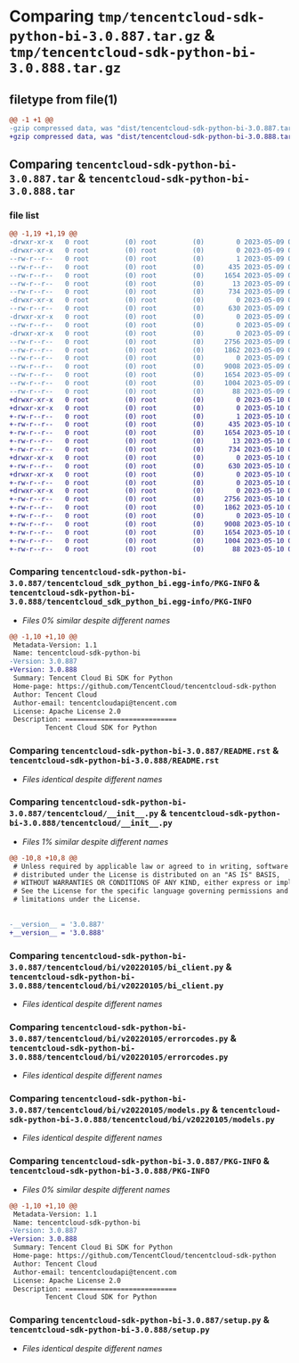 # Comparing `tmp/tencentcloud-sdk-python-bi-3.0.887.tar.gz` & `tmp/tencentcloud-sdk-python-bi-3.0.888.tar.gz`

## filetype from file(1)

```diff
@@ -1 +1 @@
-gzip compressed data, was "dist/tencentcloud-sdk-python-bi-3.0.887.tar", last modified: Tue May  9 02:22:08 2023, max compression
+gzip compressed data, was "dist/tencentcloud-sdk-python-bi-3.0.888.tar", last modified: Wed May 10 01:49:58 2023, max compression
```

## Comparing `tencentcloud-sdk-python-bi-3.0.887.tar` & `tencentcloud-sdk-python-bi-3.0.888.tar`

### file list

```diff
@@ -1,19 +1,19 @@
-drwxr-xr-x   0 root         (0) root         (0)        0 2023-05-09 02:22:08.000000 tencentcloud-sdk-python-bi-3.0.887/
-drwxr-xr-x   0 root         (0) root         (0)        0 2023-05-09 02:22:08.000000 tencentcloud-sdk-python-bi-3.0.887/tencentcloud_sdk_python_bi.egg-info/
--rw-r--r--   0 root         (0) root         (0)        1 2023-05-09 02:22:08.000000 tencentcloud-sdk-python-bi-3.0.887/tencentcloud_sdk_python_bi.egg-info/dependency_links.txt
--rw-r--r--   0 root         (0) root         (0)      435 2023-05-09 02:22:08.000000 tencentcloud-sdk-python-bi-3.0.887/tencentcloud_sdk_python_bi.egg-info/SOURCES.txt
--rw-r--r--   0 root         (0) root         (0)     1654 2023-05-09 02:22:08.000000 tencentcloud-sdk-python-bi-3.0.887/tencentcloud_sdk_python_bi.egg-info/PKG-INFO
--rw-r--r--   0 root         (0) root         (0)       13 2023-05-09 02:22:08.000000 tencentcloud-sdk-python-bi-3.0.887/tencentcloud_sdk_python_bi.egg-info/top_level.txt
--rw-r--r--   0 root         (0) root         (0)      734 2023-05-09 02:22:08.000000 tencentcloud-sdk-python-bi-3.0.887/README.rst
-drwxr-xr-x   0 root         (0) root         (0)        0 2023-05-09 02:22:08.000000 tencentcloud-sdk-python-bi-3.0.887/tencentcloud/
--rw-r--r--   0 root         (0) root         (0)      630 2023-05-09 02:22:08.000000 tencentcloud-sdk-python-bi-3.0.887/tencentcloud/__init__.py
-drwxr-xr-x   0 root         (0) root         (0)        0 2023-05-09 02:22:08.000000 tencentcloud-sdk-python-bi-3.0.887/tencentcloud/bi/
--rw-r--r--   0 root         (0) root         (0)        0 2023-05-09 02:22:08.000000 tencentcloud-sdk-python-bi-3.0.887/tencentcloud/bi/__init__.py
-drwxr-xr-x   0 root         (0) root         (0)        0 2023-05-09 02:22:08.000000 tencentcloud-sdk-python-bi-3.0.887/tencentcloud/bi/v20220105/
--rw-r--r--   0 root         (0) root         (0)     2756 2023-05-09 02:22:08.000000 tencentcloud-sdk-python-bi-3.0.887/tencentcloud/bi/v20220105/bi_client.py
--rw-r--r--   0 root         (0) root         (0)     1862 2023-05-09 02:22:08.000000 tencentcloud-sdk-python-bi-3.0.887/tencentcloud/bi/v20220105/errorcodes.py
--rw-r--r--   0 root         (0) root         (0)        0 2023-05-09 02:22:08.000000 tencentcloud-sdk-python-bi-3.0.887/tencentcloud/bi/v20220105/__init__.py
--rw-r--r--   0 root         (0) root         (0)     9008 2023-05-09 02:22:08.000000 tencentcloud-sdk-python-bi-3.0.887/tencentcloud/bi/v20220105/models.py
--rw-r--r--   0 root         (0) root         (0)     1654 2023-05-09 02:22:08.000000 tencentcloud-sdk-python-bi-3.0.887/PKG-INFO
--rw-r--r--   0 root         (0) root         (0)     1004 2023-05-09 02:22:08.000000 tencentcloud-sdk-python-bi-3.0.887/setup.py
--rw-r--r--   0 root         (0) root         (0)       88 2023-05-09 02:22:08.000000 tencentcloud-sdk-python-bi-3.0.887/setup.cfg
+drwxr-xr-x   0 root         (0) root         (0)        0 2023-05-10 01:49:58.000000 tencentcloud-sdk-python-bi-3.0.888/
+drwxr-xr-x   0 root         (0) root         (0)        0 2023-05-10 01:49:58.000000 tencentcloud-sdk-python-bi-3.0.888/tencentcloud_sdk_python_bi.egg-info/
+-rw-r--r--   0 root         (0) root         (0)        1 2023-05-10 01:49:58.000000 tencentcloud-sdk-python-bi-3.0.888/tencentcloud_sdk_python_bi.egg-info/dependency_links.txt
+-rw-r--r--   0 root         (0) root         (0)      435 2023-05-10 01:49:58.000000 tencentcloud-sdk-python-bi-3.0.888/tencentcloud_sdk_python_bi.egg-info/SOURCES.txt
+-rw-r--r--   0 root         (0) root         (0)     1654 2023-05-10 01:49:58.000000 tencentcloud-sdk-python-bi-3.0.888/tencentcloud_sdk_python_bi.egg-info/PKG-INFO
+-rw-r--r--   0 root         (0) root         (0)       13 2023-05-10 01:49:58.000000 tencentcloud-sdk-python-bi-3.0.888/tencentcloud_sdk_python_bi.egg-info/top_level.txt
+-rw-r--r--   0 root         (0) root         (0)      734 2023-05-10 01:49:58.000000 tencentcloud-sdk-python-bi-3.0.888/README.rst
+drwxr-xr-x   0 root         (0) root         (0)        0 2023-05-10 01:49:58.000000 tencentcloud-sdk-python-bi-3.0.888/tencentcloud/
+-rw-r--r--   0 root         (0) root         (0)      630 2023-05-10 01:49:58.000000 tencentcloud-sdk-python-bi-3.0.888/tencentcloud/__init__.py
+drwxr-xr-x   0 root         (0) root         (0)        0 2023-05-10 01:49:58.000000 tencentcloud-sdk-python-bi-3.0.888/tencentcloud/bi/
+-rw-r--r--   0 root         (0) root         (0)        0 2023-05-10 01:49:58.000000 tencentcloud-sdk-python-bi-3.0.888/tencentcloud/bi/__init__.py
+drwxr-xr-x   0 root         (0) root         (0)        0 2023-05-10 01:49:58.000000 tencentcloud-sdk-python-bi-3.0.888/tencentcloud/bi/v20220105/
+-rw-r--r--   0 root         (0) root         (0)     2756 2023-05-10 01:49:58.000000 tencentcloud-sdk-python-bi-3.0.888/tencentcloud/bi/v20220105/bi_client.py
+-rw-r--r--   0 root         (0) root         (0)     1862 2023-05-10 01:49:58.000000 tencentcloud-sdk-python-bi-3.0.888/tencentcloud/bi/v20220105/errorcodes.py
+-rw-r--r--   0 root         (0) root         (0)        0 2023-05-10 01:49:58.000000 tencentcloud-sdk-python-bi-3.0.888/tencentcloud/bi/v20220105/__init__.py
+-rw-r--r--   0 root         (0) root         (0)     9008 2023-05-10 01:49:58.000000 tencentcloud-sdk-python-bi-3.0.888/tencentcloud/bi/v20220105/models.py
+-rw-r--r--   0 root         (0) root         (0)     1654 2023-05-10 01:49:58.000000 tencentcloud-sdk-python-bi-3.0.888/PKG-INFO
+-rw-r--r--   0 root         (0) root         (0)     1004 2023-05-10 01:49:58.000000 tencentcloud-sdk-python-bi-3.0.888/setup.py
+-rw-r--r--   0 root         (0) root         (0)       88 2023-05-10 01:49:58.000000 tencentcloud-sdk-python-bi-3.0.888/setup.cfg
```

### Comparing `tencentcloud-sdk-python-bi-3.0.887/tencentcloud_sdk_python_bi.egg-info/PKG-INFO` & `tencentcloud-sdk-python-bi-3.0.888/tencentcloud_sdk_python_bi.egg-info/PKG-INFO`

 * *Files 0% similar despite different names*

```diff
@@ -1,10 +1,10 @@
 Metadata-Version: 1.1
 Name: tencentcloud-sdk-python-bi
-Version: 3.0.887
+Version: 3.0.888
 Summary: Tencent Cloud Bi SDK for Python
 Home-page: https://github.com/TencentCloud/tencentcloud-sdk-python
 Author: Tencent Cloud
 Author-email: tencentcloudapi@tencent.com
 License: Apache License 2.0
 Description: ============================
         Tencent Cloud SDK for Python
```

### Comparing `tencentcloud-sdk-python-bi-3.0.887/README.rst` & `tencentcloud-sdk-python-bi-3.0.888/README.rst`

 * *Files identical despite different names*

### Comparing `tencentcloud-sdk-python-bi-3.0.887/tencentcloud/__init__.py` & `tencentcloud-sdk-python-bi-3.0.888/tencentcloud/__init__.py`

 * *Files 1% similar despite different names*

```diff
@@ -10,8 +10,8 @@
 # Unless required by applicable law or agreed to in writing, software
 # distributed under the License is distributed on an "AS IS" BASIS,
 # WITHOUT WARRANTIES OR CONDITIONS OF ANY KIND, either express or implied.
 # See the License for the specific language governing permissions and
 # limitations under the License.
 
 
-__version__ = '3.0.887'
+__version__ = '3.0.888'
```

### Comparing `tencentcloud-sdk-python-bi-3.0.887/tencentcloud/bi/v20220105/bi_client.py` & `tencentcloud-sdk-python-bi-3.0.888/tencentcloud/bi/v20220105/bi_client.py`

 * *Files identical despite different names*

### Comparing `tencentcloud-sdk-python-bi-3.0.887/tencentcloud/bi/v20220105/errorcodes.py` & `tencentcloud-sdk-python-bi-3.0.888/tencentcloud/bi/v20220105/errorcodes.py`

 * *Files identical despite different names*

### Comparing `tencentcloud-sdk-python-bi-3.0.887/tencentcloud/bi/v20220105/models.py` & `tencentcloud-sdk-python-bi-3.0.888/tencentcloud/bi/v20220105/models.py`

 * *Files identical despite different names*

### Comparing `tencentcloud-sdk-python-bi-3.0.887/PKG-INFO` & `tencentcloud-sdk-python-bi-3.0.888/PKG-INFO`

 * *Files 0% similar despite different names*

```diff
@@ -1,10 +1,10 @@
 Metadata-Version: 1.1
 Name: tencentcloud-sdk-python-bi
-Version: 3.0.887
+Version: 3.0.888
 Summary: Tencent Cloud Bi SDK for Python
 Home-page: https://github.com/TencentCloud/tencentcloud-sdk-python
 Author: Tencent Cloud
 Author-email: tencentcloudapi@tencent.com
 License: Apache License 2.0
 Description: ============================
         Tencent Cloud SDK for Python
```

### Comparing `tencentcloud-sdk-python-bi-3.0.887/setup.py` & `tencentcloud-sdk-python-bi-3.0.888/setup.py`

 * *Files identical despite different names*

